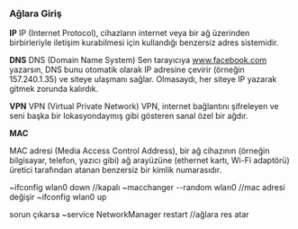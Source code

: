 ### Ağlara Giriş

**IP**
IP (Internet Protocol), cihazların internet veya bir ağ üzerinden birbirleriyle iletişim kurabilmesi için kullandığı benzersiz adres sistemidir.

**DNS**
DNS (Domain Name System)
Sen tarayıcıya www.facebook.com yazarsın, DNS bunu otomatik olarak IP adresine çevirir (örneğin 157.240.1.35) ve siteye ulaşmanı sağlar.
Olmasaydı, her siteye IP yazarak gitmek zorunda kalırdık.

**VPN**
VPN (Virtual Private Network)
VPN, internet bağlantını şifreleyen ve seni başka bir lokasyondaymış gibi gösteren sanal özel bir ağdır.

**MAC**

MAC adresi (Media Access Control Address), bir ağ cihazının (örneğin bilgisayar, telefon, yazıcı gibi) ağ arayüzüne (ethernet kartı, Wi-Fi adaptörü) üretici tarafından atanan benzersiz bir kimlik numarasıdır.

~ifconfig wlan0 down //kapalı
~macchanger --random wlan0 //mac adresi değişir
~ifconfig wlan0 up

sorun çıkarsa
~service NetworkManager restart //ağlara res atar
